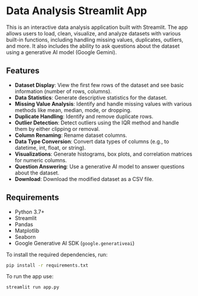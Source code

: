 # Data Analysis Streamlit App

This is an interactive data analysis application built with Streamlit. The app allows users to load, clean, visualize, and analyze datasets with various built-in functions, including handling missing values, duplicates, outliers, and more. It also includes the ability to ask questions about the dataset using a generative AI model (Google Gemini).

## Features

- **Dataset Display**: View the first few rows of the dataset and see basic information (number of rows, columns).
- **Data Statistics**: Generate descriptive statistics for the dataset.
- **Missing Value Analysis**: Identify and handle missing values with various methods like mean, median, mode, or dropping.
- **Duplicate Handling**: Identify and remove duplicate rows.
- **Outlier Detection**: Detect outliers using the IQR method and handle them by either clipping or removal.
- **Column Renaming**: Rename dataset columns.
- **Data Type Conversion**: Convert data types of columns (e.g., to datetime, int, float, or string).
- **Visualizations**: Generate histograms, box plots, and correlation matrices for numeric columns.
- **Question Answering**: Use a generative AI model to answer questions about the dataset.
- **Download**: Download the modified dataset as a CSV file.

## Requirements

- Python 3.7+
- Streamlit
- Pandas
- Matplotlib
- Seaborn
- Google Generative AI SDK (`google.generativeai`)

To install the required dependencies, run:

```bash
pip install -r requirements.txt
```

To run the app use:

```bash
streamlit run app.py
```
